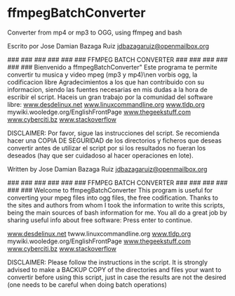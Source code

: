 ffmpegBatchConverter
====================

Converter from mp4 or mp3 to OGG, using ffmpeg and bash

  Escrito por Jose Damian Bazaga Ruiz
  jdbazagaruiz@openmailbox.org


*#*#*#   *#*#*#   *#*#*#   			     *#*#*#   *#*#*#   *#*#*#
          			    FFMPEG BATCH CONVERTER
*#*#*#   *#*#*#   *#*#*#   			     *#*#*#   *#*#*#   *#*#*#
Bienvenido a ffmpegBatchConverter"
Este programa te permite convertir tu musica y video mpeg (mp3 y mp4)\nen vorbis ogg, la codificacion libre
Agradecimientos a los que han contribuido con su informacion, 
siendo las fuentes necesarias en mis dudas a la hora de escribir el script. 
Haceis un gran trabajo por la comunidad del software libre:
www.desdelinux.net
www.linuxcommandline.org
www.tldp.org
mywiki.wooledge.org/EnglishFrontPage
www.thegeekstuff.com
www.cyberciti.bz
www.stackoverflow

DISCLAIMER: Por favor, sigue las instrucciones del script.
Se recomienda hacer una COPIA DE SEGURIDAD de los directorios y ficheros que deseas convertir antes de utilizar el script
por si los resultados no fueran los deseados (hay que ser cuidadoso al hacer operaciones en lote).



 Written by Jose Damian Bazaga Ruiz
 jdbazagaruiz@openmailbox.org


*#*#*#   *#*#*#   *#*#*#   			     *#*#*#   *#*#*#   *#*#*#
        			                FFMPEG BATCH CONVERTER
*#*#*#   *#*#*#   *#*#*#   			     *#*#*#   *#*#*#   *#*#*#
Welcome to ffmpegBatchConverter
This program is useful for converting your mpeg files into ogg files, the free codification.
Thanks to the sites and authors from whom I took the information to write this scripts, 
being the main sources of bash information for me. 
You all do a great job by sharing useful info about free software:
Press enter to continue.

www.desdelinux.net
twww.linuxcommandline.org
www.tldp.org
mywiki.wooledge.org/EnglishFrontPage
www.thegeekstuff.com
www.cyberciti.bz
www.stackoverflow

DISCLAIMER: Please follow the instructions in the script.
It is strongly advised to make a BACKUP COPY of the directories and files your want to convertir before using this script,
just in case the results are not the desired (one needs to be careful when doing batch operations)


